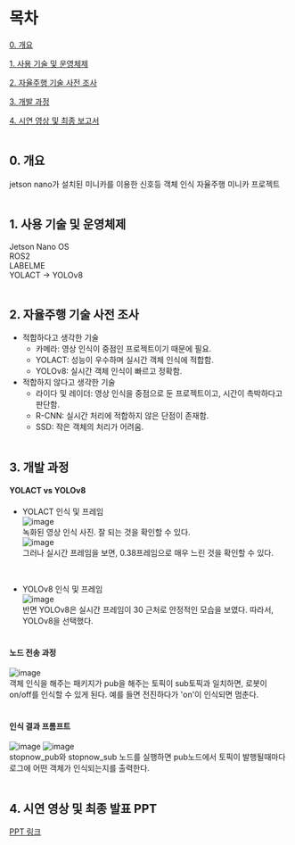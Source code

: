 # 목차
[0. 개요](https://github.com/malgumi/Stopnow?tab=readme-ov-file#0-%EA%B0%9C%EC%9A%94)

[1. 사용 기술 및 운영체제](https://github.com/malgumi/Stopnow?tab=readme-ov-file#1-%EC%82%AC%EC%9A%A9-%EA%B8%B0%EC%88%A0-%EB%B0%8F-%EC%9A%B4%EC%98%81%EC%B2%B4%EC%A0%9C)

[2. 자율주행 기술 사전 조사](https://github.com/malgumi/Stopnow?tab=readme-ov-file#2-%EC%9E%90%EC%9C%A8%EC%A3%BC%ED%96%89-%EA%B8%B0%EC%88%A0-%EC%82%AC%EC%A0%84-%EC%A1%B0%EC%82%AC)

[3. 개발 과정](https://github.com/malgumi/Stopnow?tab=readme-ov-file#3-%EA%B0%9C%EB%B0%9C-%EA%B3%BC%EC%A0%95)

[4. 시연 영상 및 최종 보고서](https://github.com/malgumi/Stopnow?tab=readme-ov-file#4-%EC%8B%9C%EC%97%B0-%EC%98%81%EC%83%81-%EB%B0%8F-%EC%B5%9C%EC%A2%85-%EB%B3%B4%EA%B3%A0%EC%84%9C)
<br><br>

## 0. 개요
jetson nano가 설치된 미니카를 이용한 신호등 객체 인식 자율주행 미니카 프로젝트<br><br>

## 1. 사용 기술 및 운영체제
Jetson Nano OS<br>
ROS2<br>
LABELME<br>
YOLACT -> YOLOv8<br><br>

## 2. 자율주행 기술 사전 조사
- 적합하다고 생각한 기술
  - 카메라: 영상 인식이 중점인 프로젝트이기 때문에 필요.
  - YOLACT: 성능이 우수하며 실시간 객체 인식에 적합함.
  - YOLOv8: 실시간 객체 인식이 빠르고 정확함.
- 적합하지 않다고 생각한 기술
  - 라이다 및 레이더: 영상 인식을 중점으로 둔 프로젝트이고, 시간이 촉박하다고 판단함.
  - R-CNN: 실시간 처리에 적합하지 않은 단점이 존재함.
  - SSD: 작은 객체의 처리가 어려움.<br><br>

## 3. 개발 과정
#### YOLACT vs YOLOv8
  - YOLACT 인식 및 프레임 <br>
    ![image](https://github.com/malgumi/Stopnow/assets/97935451/3633807d-5fed-4d0e-93ce-c00710a1a8f0) <br>
    녹화된 영상 인식 사진. 잘 되는 것을 확인할 수 있다.<br>
    ![image](https://github.com/malgumi/Stopnow/assets/97935451/aade2d1e-f153-488a-86fe-65a97a3ecb70) <br>
    그러나 실시간 프레임을 보면, 0.38프레임으로 매우 느린 것을 확인할 수 있다.
<br>

  - YOLOv8 인식 및 프레임 <br>
    ![image](https://github.com/malgumi/Stopnow/assets/97935451/d525b848-ccdb-46b8-ae35-2daea0ef6538) <br>
    반면 YOLOv8은 실시간 프레임이 30 근처로 안정적인 모습을 보였다. 따라서, YOLOv8을 선택했다.
    <br> <br>

#### 노드 전송 과정
![image](https://github.com/malgumi/Stopnow/assets/97935451/6c2409c5-1967-433f-8dcb-6687cc128d0a) <br>
객체 인식을 해주는 패키지가 pub을 해주는 토픽이 sub토픽과 일치하면, 로봇이 on/off를 인식할 수 있게 된다. 예를 들면 전진하다가 'on'이 인식되면 멈춘다. 
<br><br>

#### 인식 결과 프롬프트
![image](https://github.com/malgumi/Stopnow/assets/97935451/73e2858d-8f20-49a5-98b2-cfb0786af50f)
![image](https://github.com/malgumi/Stopnow/assets/97935451/3319787e-3a14-4e68-9506-a4e14172855f) <br>
stopnow_pub와 stopnow_sub 노드를 실행하면 pub노드에서 토픽이 발행될때마다 로그에 어떤 객체가 인식되는지를 출력한다.
<br><br>


## 4. 시연 영상 및 최종 발표 PPT

[PPT 링크](https://www.canva.com/design/DAF3JXm8TmQ/KtRqxQiP9qT1S5utx7xUCA/view?utm_content=DAF3JXm8TmQ&utm_campaign=designshare&utm_medium=link&utm_source=editor)
<br><br>

